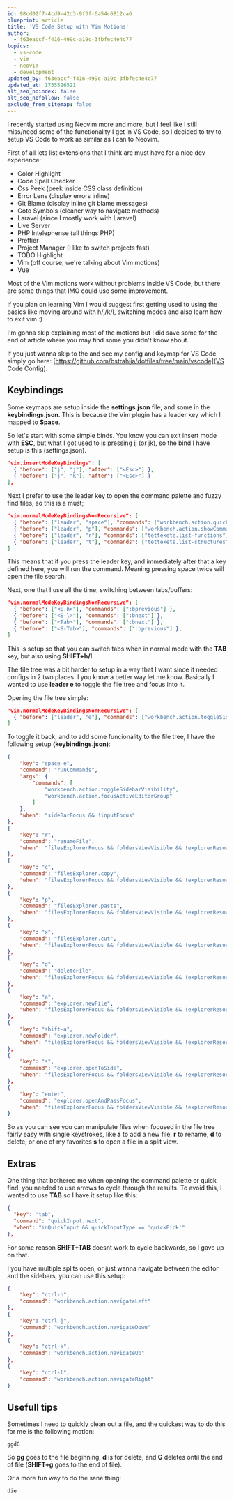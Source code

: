 ```yaml
---
id: 98cd02f7-4cd9-42d3-9f3f-6a54c6812ca6
blueprint: article
title: 'VS Code Setup with Vim Motions'
author:
  - f63eaccf-f416-499c-a19c-3fbfec4e4c77
topics:
  - vs-code
  - vim
  - neovim
  - development
updated_by: f63eaccf-f416-499c-a19c-3fbfec4e4c77
updated_at: 1755526521
alt_seo_noindex: false
alt_seo_nofollow: false
exclude_from_sitemap: false
---
```

I recently started using Neovim more and more, but I feel like I still miss/need some of the functionality I get in VS Code, so I decided to try to setup VS Code to work as similar as I can to Neovim.

First of all lets list extensions that I think are must have for a nice dev experience:

- Color Highlight
- Code Spell Checker
- Css Peek (peek inside CSS class definition)
- Error Lens (display errors inline)
- Git Blame (display inline git blame messages)
- Goto Symbols (cleaner way to navigate methods)
- Laravel (since I mostly work with Laravel)
- Live Server
- PHP Intelephense (all things PHP)
- Prettier
- Project Manager (I like to switch projects fast)
- TODO Highlight
- Vim (off course, we're talking about Vim motions)
- Vue

Most of the Vim motions work without problems inside VS Code, but there are some things that IMO could use some improvement.

If you plan on learning Vim I would suggest first getting used to using the basics like moving around with h/j/k/l, switching modes and also learn how to exit vim :)

I'm gonna skip explaining most of the motions but I did save some for the end of article where you may find some you didn't know about.

If you just wanna skip to the and see my config and keymap for VS Code simply go here: [https://github.com/bstrahija/dotfiles/tree/main/vscode](VS Code Config).

## Keybindings

Some keymaps are setup inside the **settings.json** file, and some in the **keybindings.json**. This is because the Vim plugin has a leader key which I mapped to **Space**.

So let's start with some simple binds. You know you can exit insert mode with **ESC**, but what I got used to is pressing jj (or jk), so the bind I have setup is this (settings.json).

```json
"vim.insertModeKeyBindings": [
  { "before": ["j", "j"], "after": ["<Esc>"] },
  { "before": ["j", "k"], "after": ["<Esc>"] }
],
```
Next I prefer to use the leader key to open the command palette and fuzzy find files, so this is a must;

```json
"vim.normalModeKeyBindingsNonRecursive": [
  { "before": ["leader", "space"], "commands": ["workbench.action.quickOpen"], "when": ["(vim.mode == 'Normal' || vim.mode == 'Visual') && (editorTextFocus || !inputFocus)"] },
  { "before": ["leader", "p"], "commands": ["workbench.action.showCommands"], "when": ["(vim.mode == 'Normal' || vim.mode == 'Visual') && (editorTextFocus || !inputFocus)"] },
  { "before": ["leader", "r"], "commands": ["tettekete.list-functions"], "when": ["(vim.mode == 'Normal' || vim.mode == 'Visual') && (editorTextFocus || !inputFocus)"] },
  { "before": ["leader", "t"], "commands": ["tettekete.list-structures"], "when": ["(vim.mode == 'Normal' || vim.mode == 'Visual') && (editorTextFocus || !inputFocus)"] },
]
```

This means that if you press the leader key, and immediately after that a key defined here, you will run the command. Meaning pressing space twice will open the file search.

Next, one that I use all the time, switching between tabs/buffers:

```json
"vim.normalModeKeyBindingsNonRecursive": [
  { "before": ["<S-h>"], "commands": [":bprevious"] },
  { "before": ["<S-l>"], "commands": [":bnext"] },
  { "before": ["<Tab>"], "commands": [":bnext"] },
  { "before": ["<S-Tab>"], "commands": [":bprevious"] },
]
```

This is setup so that you can switch tabs when in normal mode with the **TAB** key, but also using **SHIFT+h/l**.

The file tree was a bit harder to setup in a way that I want since it needed configs in 2 two places. I you know a better way let me know.
Basically I wanted to use **leader e** to toggle the file tree and focus into it.

Opening the file tree simple:

```json
"vim.normalModeKeyBindingsNonRecursive": [
  { "before": ["leader", "e"], "commands": ["workbench.action.toggleSidebarVisibility", "workbench.files.action.focusFilesExplorer"] },
]
```

To toggle it back, and to add some funcionality to the file tree, I have the following setup **(keybindings.json)**:

```json
{
    "key": "space e",
    "command": "runCommands",
    "args": {
        "commands": [
            "workbench.action.toggleSidebarVisibility",
            "workbench.action.focusActiveEditorGroup"
        ]
    },
    "when": "sideBarFocus && !inputFocus"
},
{
    "key": "r",
    "command": "renameFile",
    "when": "filesExplorerFocus && foldersViewVisible && !explorerResourceIsRoot && !explorerResourceReadonly && !inputFocus"
},
{
    "key": "c",
    "command": "filesExplorer.copy",
    "when": "filesExplorerFocus && foldersViewVisible && !explorerResourceIsRoot && !explorerResourceReadonly && !inputFocus"
},
{
    "key": "p",
    "command": "filesExplorer.paste",
    "when": "filesExplorerFocus && foldersViewVisible && !explorerResourceIsRoot && !explorerResourceReadonly && !inputFocus"
},
{
    "key": "x",
    "command": "filesExplorer.cut",
    "when": "filesExplorerFocus && foldersViewVisible && !explorerResourceIsRoot && !explorerResourceReadonly && !inputFocus"
},
{
    "key": "d",
    "command": "deleteFile",
    "when": "filesExplorerFocus && foldersViewVisible && !explorerResourceIsRoot && !explorerResourceReadonly && !inputFocus"
},
{
    "key": "a",
    "command": "explorer.newFile",
    "when": "filesExplorerFocus && foldersViewVisible && !explorerResourceIsRoot && !explorerResourceReadonly && !inputFocus"
},
{
    "key": "shift-a",
    "command": "explorer.newFolder",
    "when": "filesExplorerFocus && foldersViewVisible && !explorerResourceIsRoot && !explorerResourceReadonly && !inputFocus"
},
{
    "key": "s",
    "command": "explorer.openToSide",
    "when": "filesExplorerFocus && foldersViewVisible && !explorerResourceIsRoot && !explorerResourceReadonly && !inputFocus"
},
{
    "key": "enter",
    "command": "explorer.openAndPassFocus",
    "when": "filesExplorerFocus && foldersViewVisible && !explorerResourceIsRoot && !explorerResourceIsFolder && !inputFocus"
}
```

So as you can see you can manipulate files when focused in the file tree fairly easy with single keystrokes, like **a** to add a new file, **r** to rename, **d** to delete, or one of my favorites **s** to open a file in a split view.

## Extras

One thing that bothered me when opening the command palette or quick find, you needed to use arrows to cycle through the results. To avoid this, I wanted to use **TAB** so I have it setup like this:

```json
{
  "key": "tab",
  "command": "quickInput.next",
  "when": "inQuickInput && quickInputType == 'quickPick'"
},
```

For some reason **SHIFT+TAB** doesnt work to cycle backwards, so I gave up on that.

I you have multiple splits open, or just wanna navigate between the editor and the sidebars, you can use this setup:

```json
{
    "key": "ctrl-h",
    "command": "workbench.action.navigateLeft"
},
{
    "key": "ctrl-j",
    "command": "workbench.action.navigateDown"
},
{
    "key": "ctrl-k",
    "command": "workbench.action.navigateUp"
},
{
    "key": "ctrl-l",
    "command": "workbench.action.navigateRight"
}
```

## Usefull tips

Sometimes I need to quickly clean out a file, and the quickest way to do this for me is the following motion:

```text
ggdG
```

So **gg** goes to the file beginning, **d** is for delete, and **G** deletes ontil the end of file (**SHIFT+g** goes to the end of file).

Or a more fun way to do the sane thing:

```text
die
```